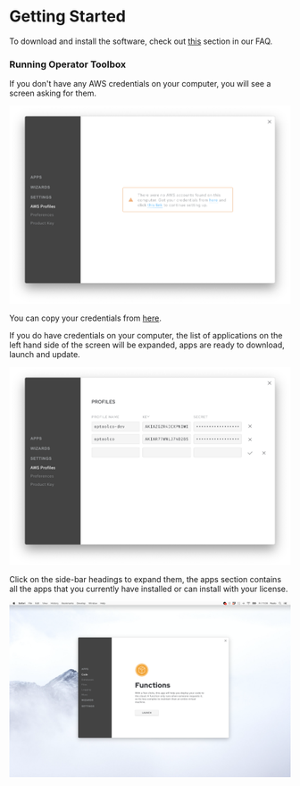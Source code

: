 # Getting Started

To download and install the software, check out [this][0] section in our FAQ.

### Running Operator Toolbox

If you don't have any AWS credentials on your computer, you will see a screen
asking for them.

<img src="https://raw.githubusercontent.com/optoolco/docs/master/guides/getting-started/images/toolbox-a.png"/>

You can copy your credentials from [here][1].

If you do have credentials on your computer, the list of applications on the left
hand side of the screen will be expanded, apps are ready to download, launch and update.

<img src="https://raw.githubusercontent.com/optoolco/docs/master/guides/getting-started/images/toolbox-b.png"/>

Click on the side-bar headings to expand them, the apps section contains all the apps
that you currently have installed or can install with your license.

<img src="https://raw.githubusercontent.com/optoolco/docs/master/guides/getting-started/images/toolbox-1.png"/>

[0]:https://optool.co/docs/?faq/installation
[1]:https://console.aws.amazon.com/iam/home?region=us-east-1#/security_credentials

